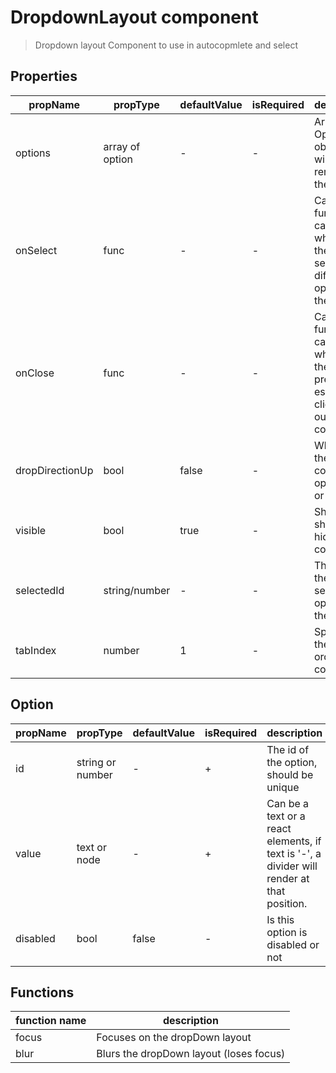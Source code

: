 # DropdownLayout component

> Dropdown layout Component to use in autocopmlete and select

## Properties

| propName | propType | defaultValue | isRequired | description |
|----------|----------|--------------|------------|-------------|
| options | array of option | - | - | Array of Option objects that will be render to the list |
| onSelect | func | - | - | Callback function called whenever the user selects a different option in the list |
| onClose | func | - | - | Callback function called whenever the user press escape or click outside the component |
| dropDirectionUp | bool | false | - | Whether the component opens up or down |
| visible | bool | true | - | Should show or hide the component |
| selectedId | string/number | - | - | The id of the selected option in the list |
| tabIndex| number | 1 | - | Specifies the tab order of the component |

## Option

| propName | propType | defaultValue | isRequired | description |
|----------|----------|--------------|------------|-------------|
| id | string or number | - | + | The id of the option, should be unique |
| value | text or node | - | + | Can be a text or a react elements, if text is '-', a divider will render at that position. |
| disabled | bool | false | - | Is this option is disabled or not |

## Functions

| function name | description |
|---------------|-------------|
| focus | Focuses on the dropDown layout |
| blur | Blurs the dropDown layout (loses focus) |
